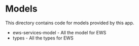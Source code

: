 # Models

This directory contains code for models provided by this app.

- ews-services-model - All the model for EWS
- types - All the types for EWS